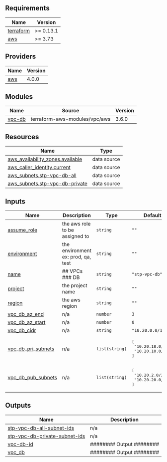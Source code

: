 <!-- BEGIN_TF_DOCS -->
## Requirements

| Name | Version |
|------|---------|
| <a name="requirement_terraform"></a> [terraform](#requirement\_terraform) | >= 0.13.1 |
| <a name="requirement_aws"></a> [aws](#requirement\_aws) | >= 3.73 |

## Providers

| Name | Version |
|------|---------|
| <a name="provider_aws"></a> [aws](#provider\_aws) | 4.0.0 |

## Modules

| Name | Source | Version |
|------|--------|---------|
| <a name="module_vpc-db"></a> [vpc-db](#module\_vpc-db) | terraform-aws-modules/vpc/aws | 3.6.0 |

## Resources

| Name | Type |
|------|------|
| [aws_availability_zones.available](https://registry.terraform.io/providers/hashicorp/aws/latest/docs/data-sources/availability_zones) | data source |
| [aws_caller_identity.current](https://registry.terraform.io/providers/hashicorp/aws/latest/docs/data-sources/caller_identity) | data source |
| [aws_subnets.stp-vpc-db-all](https://registry.terraform.io/providers/hashicorp/aws/latest/docs/data-sources/subnets) | data source |
| [aws_subnets.stp-vpc-db-private](https://registry.terraform.io/providers/hashicorp/aws/latest/docs/data-sources/subnets) | data source |

## Inputs

| Name | Description | Type | Default | Required |
|------|-------------|------|---------|:--------:|
| <a name="input_assume_role"></a> [assume\_role](#input\_assume\_role) | the aws role to be assigned to | `string` | `""` | no |
| <a name="input_environment"></a> [environment](#input\_environment) | the environment ex: prod, qa, test | `string` | `""` | no |
| <a name="input_name"></a> [name](#input\_name) | ## VPCs ### DB | `string` | `"stp-vpc-db"` | no |
| <a name="input_project"></a> [project](#input\_project) | the project name | `string` | `""` | no |
| <a name="input_region"></a> [region](#input\_region) | the aws region | `string` | `""` | no |
| <a name="input_vpc_db_az_end"></a> [vpc\_db\_az\_end](#input\_vpc\_db\_az\_end) | n/a | `number` | `3` | no |
| <a name="input_vpc_db_az_start"></a> [vpc\_db\_az\_start](#input\_vpc\_db\_az\_start) | n/a | `number` | `0` | no |
| <a name="input_vpc_db_cidr"></a> [vpc\_db\_cidr](#input\_vpc\_db\_cidr) | n/a | `string` | `"10.20.0.0/16"` | no |
| <a name="input_vpc_db_pri_subnets"></a> [vpc\_db\_pri\_subnets](#input\_vpc\_db\_pri\_subnets) | n/a | `list(string)` | <pre>[<br>  "10.20.18.0/24",<br>  "10.20.10.0/24"<br>]</pre> | no |
| <a name="input_vpc_db_pub_subnets"></a> [vpc\_db\_pub\_subnets](#input\_vpc\_db\_pub\_subnets) | n/a | `list(string)` | <pre>[<br>  "10.20.2.0/24",<br>  "10.20.20.0/24"<br>]</pre> | no |

## Outputs

| Name | Description |
|------|-------------|
| <a name="output_stp-vpc-db-all-subnet-ids"></a> [stp-vpc-db-all-subnet-ids](#output\_stp-vpc-db-all-subnet-ids) | n/a |
| <a name="output_stp-vpc-db-private-subnet-ids"></a> [stp-vpc-db-private-subnet-ids](#output\_stp-vpc-db-private-subnet-ids) | n/a |
| <a name="output_vpc-db-id"></a> [vpc-db-id](#output\_vpc-db-id) | ######## Output ######## |
| <a name="output_vpc_db"></a> [vpc\_db](#output\_vpc\_db) | ######## Output ######## |
<!-- END_TF_DOCS -->